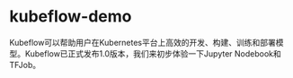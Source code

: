 # kubeflow-demo
Kubeflow可以帮助用户在Kubernetes平台上高效的开发、构建、训练和部署模型。Kubeflow已正式发布1.0版本，我们来初步体验一下Jupyter Nodebook和TFJob。
